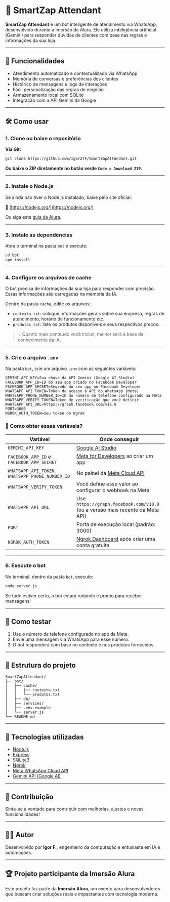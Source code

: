 # 🤖 SmartZap Attendant

**SmartZap Attendant** é um bot inteligente de atendimento via WhatsApp, desenvolvido durante a Imersão da Alura. Ele utiliza inteligência artificial (Gemini) para responder dúvidas de clientes com base nas regras e informações da sua loja.

---

## 🚀 Funcionalidades

- Atendimento automatizado e contextualizado via WhatsApp
- Memória de conversas e preferências dos clientes
- Histórico de mensagens e logs de interações
- Fácil personalização das regras de negócio
- Armazenamento local com SQLite
- Integração com a API Gemini da Google

---

## 🛠️ Como usar

### 1. Clone ou baixe o repositório

**Via Git:**
```bash
git clone https://github.com/Igor27F/SmartZapAttendant.git
```

**Ou baixe o ZIP diretamente no botão verde `Code > Download ZIP`.**

---

### 2. Instale o Node.js

Se ainda não tiver o Node.js instalado, baixe pelo site oficial:

🔗 [https://nodejs.org/](https://nodejs.org/)

Ou siga este [guia da Alura](https://www.alura.com.br/artigos/como-instalar-node-js-windows-linux-macos).

---

### 3. Instale as dependências

Abra o terminal na pasta `bot` e execute:

```bash
cd bot
npm install
```

---

### 4. Configure os arquivos de cache

O bot precisa de informações da sua loja para responder com precisão. Essas informações são carregadas na memória da IA.

Dentro da pasta `cache`, edite os arquivos:

- `contexto.txt`: coloque informações gerais sobre sua empresa, regras de atendimento, horário de funcionamento etc.
- `produtos.txt`: liste os produtos disponíveis e seus respectivos preços.

> 💡 Quanto mais conteúdo você incluir, melhor será a base de conhecimento da IA.

---

### 5. Crie o arquivo `.env`

Na pasta `bot`, crie um arquivo `.env` com as seguintes variáveis:

```env
GEMINI_API_KEY=Sua chave da API Gemini (Google AI Studio)
FACEBOOK_APP_ID=ID do seu app criado no Facebook Developer
FACEBOOK_APP_SECRET=Segredo do seu app no Facebook Developer
WHATSAPP_API_TOKEN=Token de acesso à API do WhatsApp (Meta)
WHATSAPP_PHONE_NUMBER_ID=ID do número de telefone configurado na Meta
WHATSAPP_VERIFY_TOKEN=Token de verificação que você definir
WHATSAPP_API_URL=https://graph.facebook.com/v18.0
PORT=3000
NGROK_AUTH_TOKEN=Seu token do Ngrok
```

### 🔎 Como obter essas variáveis?

| Variável | Onde conseguir |
|---------|----------------|
| `GEMINI_API_KEY` | [Google AI Studio](https://aistudio.google.com/app/apikey) |
| `FACEBOOK_APP_ID` e `FACEBOOK_APP_SECRET` | [Meta for Developers](https://developers.facebook.com/) ao criar um app |
| `WHATSAPP_API_TOKEN`, `WHATSAPP_PHONE_NUMBER_ID` | No painel da [Meta Cloud API](https://developers.facebook.com/docs/whatsapp/) |
| `WHATSAPP_VERIFY_TOKEN` | Você define esse valor ao configurar o webhook na Meta |
| `WHATSAPP_API_URL` | Use `https://graph.facebook.com/v18.0` (ou a versão mais recente da Meta API) |
| `PORT` | Porta de execução local (padrão: 3000) |
| `NGROK_AUTH_TOKEN` | [Ngrok Dashboard](https://dashboard.ngrok.com/) após criar uma conta gratuita |

---

### 6. Execute o bot

No terminal, dentro da pasta `bot`, execute:

```bash
node server.js
```

Se tudo estiver certo, o bot estará rodando e pronto para receber mensagens!

---

## 💬 Como testar

1. Use o número de telefone configurado no app da Meta.
2. Envie uma mensagem via WhatsApp para esse número.
3. O bot responderá com base no contexto e nos produtos fornecidos.

---

## 📂 Estrutura do projeto

```
SmartZapAttendant/
├── bot/
│   ├── cache/
│   │   ├── contexto.txt
│   │   └── produtos.txt
│   ├── db/
│   ├── services/
│   ├── .env.example
│   └── server.js
└── README.md
```

---

## 🧠 Tecnologias utilizadas

- [Node.js](https://nodejs.org/)
- [Express](https://expressjs.com/)
- [SQLite3](https://www.sqlite.org/index.html)
- [Ngrok](https://ngrok.com/)
- [Meta WhatsApp Cloud API](https://developers.facebook.com/docs/whatsapp/)
- [Gemini API (Google AI)](https://aistudio.google.com/)

---

## 📌 Contribuição

Sinta-se à vontade para contribuir com melhorias, ajustes e novas funcionalidades!

---

## 👨‍💻 Autor

Desenvolvido por **Igor F.**, engenheiro da computação e entusiasta em IA e automações.

---

## 🏆 Projeto participante da Imersão Alura

Este projeto faz parte da **Imersão Alura**, um evento para desenvolvedores que buscam criar soluções reais e impactantes com tecnologia moderna.